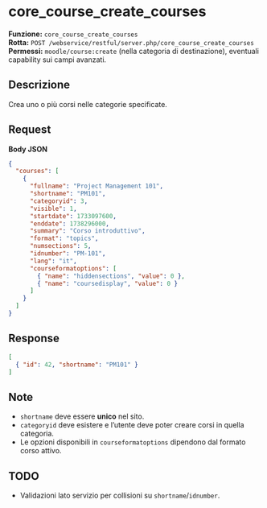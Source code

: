 # core_course_create_courses

**Funzione:** `core_course_create_courses`  
**Rotta:** `POST /webservice/restful/server.php/core_course_create_courses`  
**Permessi:** `moodle/course:create` (nella categoria di destinazione), eventuali capability sui campi avanzati.

## Descrizione
Crea uno o più corsi nelle categorie specificate.

## Request
**Body JSON**
```json
{
  "courses": [
    {
      "fullname": "Project Management 101",
      "shortname": "PM101",
      "categoryid": 3,
      "visible": 1,
      "startdate": 1733097600,
      "enddate": 1738296000,
      "summary": "Corso introduttivo",
      "format": "topics",
      "numsections": 5,
      "idnumber": "PM-101",
      "lang": "it",
      "courseformatoptions": [
        { "name": "hiddensections", "value": 0 },
        { "name": "coursedisplay", "value": 0 }
      ]
    }
  ]
}
```

## Response
```json
[
  { "id": 42, "shortname": "PM101" }
]
```

## Note
- `shortname` deve essere **unico** nel sito.
- `categoryid` deve esistere e l’utente deve poter creare corsi in quella categoria.
- Le opzioni disponibili in `courseformatoptions` dipendono dal formato corso attivo.

## TODO
- Validazioni lato servizio per collisioni su `shortname`/`idnumber`.
